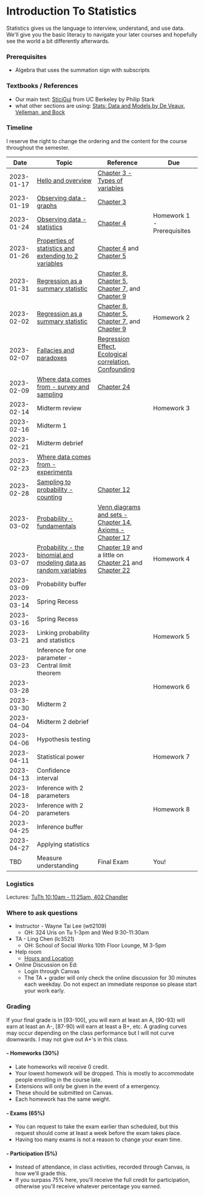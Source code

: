 # Introduction To Statistics

Statistics gives us the language to interview, understand, and use data.
We'll give you the basic literacy to navigate your later courses and hopefully
see the world a bit differently afterwards.

### Prerequisites
- Algebra that uses the summation sign with subscripts

### Textbooks / References
- Our main text: [SticiGui](https://www.stat.berkeley.edu/~stark/SticiGui/Text/toc.htm) from UC Berkeley by Philip Stark
- what other sections are using: [Stats: Data and Models by De Veaux, Velleman, and Bock](https://clio.columbia.edu/catalog/8610380)


### Timeline
I reserve the right to change the ordering and the content for the course throughout the semester.

|Date|Topic|Reference|Due|
|---|---|---|---|
|2023-01-17|[Hello and overview](https://docs.google.com/presentation/d/1rdasP5pwv0J2VxUu4xzTYL8kDJGDqH1p_V1GN4lkS9Q/edit?usp=sharing)|[Chapter 3 - Types of variables](https://www.stat.berkeley.edu/~stark/SticiGui/Text/histograms.htm#variables)||
|2023-01-19|[Observing data - graphs](https://docs.google.com/presentation/d/1nPnmRBzZbDFz3pWJ26d0tg4e4JOirJJEnWYzWsH989g/edit?usp=sharing)|[Chapter 3](https://www.stat.berkeley.edu/~stark/SticiGui/Text/histograms.htm#frequency_tables)||
|2023-01-24|[Observing data - statistics](https://docs.google.com/presentation/d/1pPfvUaBmdxmnjB3Fi30Cc2GI8qmy9aEDIFH-8P0gCS8/edit?usp=sharing)|[Chapter 4](https://www.stat.berkeley.edu/~stark/SticiGui/Text/location.htm)|Homework 1 - Prerequisites|
|2023-01-26|[Properties of statistics and extending to 2 variables](https://docs.google.com/presentation/d/1T6SGvoVmfZiqZbSoTgHrAsQfv7nO-qv7A0A26MccifQ/edit?usp=sharing)|[Chapter 4](https://www.stat.berkeley.edu/~stark/SticiGui/Text/location.htm) and [Chapter 5](https://www.stat.berkeley.edu/~stark/SticiGui/Text/scatterplots.htm)||
|2023-01-31|[Regression as a summary statistic](https://docs.google.com/presentation/d/13uSf9IkqxhtwOEpmR5XJ_gUBsfGKH6R0j-flyazHRyg/edit?usp=sharing)|[Chapter 8](https://www.stat.berkeley.edu/~stark/SticiGui/Text/computeR.htm#computing_corr), [Chapter 5](https://www.stat.berkeley.edu/~stark/SticiGui/Text/scatterplots.htm), [Chapter 7](https://www.stat.berkeley.edu/~stark/SticiGui/Text/correlation.htm), and [Chapter 9](https://www.stat.berkeley.edu/~stark/SticiGui/Text/regression.htm)||
|2023-02-02|[Regression as a summary statistic](https://docs.google.com/presentation/d/13uSf9IkqxhtwOEpmR5XJ_gUBsfGKH6R0j-flyazHRyg/edit?usp=sharing)|[Chapter 8](https://www.stat.berkeley.edu/~stark/SticiGui/Text/computeR.htm#computing_corr), [Chapter 5](https://www.stat.berkeley.edu/~stark/SticiGui/Text/scatterplots.htm), [Chapter 7](https://www.stat.berkeley.edu/~stark/SticiGui/Text/correlation.htm), and [Chapter 9](https://www.stat.berkeley.edu/~stark/SticiGui/Text/regression.htm)|Homework 2|
|2023-02-07|[Fallacies and paradoxes](https://docs.google.com/presentation/d/1zMXIcX3ZYtFrIr8ut5IjtLNVy3LbXIMGOwoAXzVGOeY/edit?usp=sharing)|[Regression Effect](https://www.stat.berkeley.edu/~stark/SticiGui/Text/regressionErrors.htm#regression_effect), [Ecological correlation](https://www.stat.berkeley.edu/~stark/SticiGui/Text/computeR.htm#ecological_correlation), [Confounding](https://www.stat.berkeley.edu/~stark/SticiGui/Text/experiments.htm#confounding)||
|2023-02-09|[Where data comes from - survey and sampling](https://docs.google.com/presentation/d/1nnXhKCdvu63IvxDFp1ymKNExCh9BpiD_8RlxyVpzWlI/edit?usp=sharing)|[Chapter 24](https://www.stat.berkeley.edu/~stark/SticiGui/Text/sampling.htm#cluster)||
|2023-02-14|Midterm review||Homework 3|
|2023-02-16|Midterm 1|||
|2023-02-21|Midterm debrief|||
|2023-02-23|[Where data comes from - experiments](https://docs.google.com/presentation/d/1nnXhKCdvu63IvxDFp1ymKNExCh9BpiD_8RlxyVpzWlI/edit?usp=sharing)|||
|2023-02-28|[Sampling to probability - counting](https://docs.google.com/presentation/d/1JB3OD9vkILuOyftE42Su6QSV6nqDo07IRyT5FSWVkUo/edit?usp=sharing)|[Chapter 12](https://www.stat.berkeley.edu/~stark/SticiGui/Text/counting.htm#fundamental_rule)||
|2023-03-02|[Probability - fundamentals](https://docs.google.com/presentation/d/1rjFw1Toxu0r-QiFcrWVJSKv8Xos1S1TVK5pjBWg__y0/edit?usp=sharing)|[Venn diagrams and sets - Chapter 14](https://www.stat.berkeley.edu/~stark/SticiGui/Text/sets.htm), [Axioms - Chapter 17](https://www.stat.berkeley.edu/~stark/SticiGui/Text/probabilityAxioms.htm)||
|2023-03-07|[Probability - the binomial and modeling data as random variables](https://docs.google.com/presentation/d/1aCa5aKa1f8COariMBK6_lNeQ3LhC_97wcbn6_6ceSXE/edit?usp=sharing)|[Chapter 19](https://www.stat.berkeley.edu/~stark/SticiGui/Text/montyHallTest.htm) and a little on [Chapter 21](https://www.stat.berkeley.edu/~stark/SticiGui/Text/expectation.htm) and [Chapter 22](https://www.stat.berkeley.edu/~stark/SticiGui/Text/standardError.htm)|Homework 4|
|2023-03-09|Probability buffer|||
|2023-03-14|Spring Recess|||
|2023-03-16|Spring Recess|||
|2023-03-21|Linking probability and statistics    ||Homework 5|
|2023-03-23|Inference for one parameter - Central limit theorem|||
|2023-03-28|||Homework 6|
|2023-03-30|Midterm 2|||
|2023-04-04|Midterm 2 debrief |||
|2023-04-06|Hypothesis testing|||
|2023-04-11|Statistical power||Homework 7|
|2023-04-13|Confidence interval|||
|2023-04-18|Inference with 2 parameters|||
|2023-04-20|Inference with 2 parameters||Homework 8|
|2023-04-25|Inference buffer|||
|2023-04-27|Applying statistics|||
|TBD|Measure understanding|Final Exam|You!|

### Logistics
Lectures:
  [TuTh 10:10am - 11:25am,  402 Chandler](https://vergil.registrar.columbia.edu/#/courses/APPLIED%20DATA%20MINING)

### Where to ask questions

- Instructor - Wayne Tai Lee (wtl2109)
  - OH: 324 Uris on Tu 1-3pm and Wed 9:30-11:30am
- TA - Ling Chen (lc3521)
  - OH: School of Social Works 10th Floor Lounge, M 3-5pm
- Help room
  - [Hours and Location](https://stat.columbia.edu/help-room/)
- Online Discussion on Ed:
  - Login through Canvas
  - The TA + grader will only check the online discussion for 30 minutes each weekday. Do not expect an immediate response so please start your work early.

### Grading
If your final grade is in [93-100], you will earn at least an A, [90-93) will earn at least an A-, [87-90) will earn at least a B+, etc. A grading curves may occur depending on the class performance but I will not curve downwards. I may not give out A+'s in this class.

#### - Homeworks (30%)
  - Late homeworks will receive 0 credit.
  - Your lowest homework will be dropped. This is mostly to accommodate people enrolling in the course late.
  - Extensions will only be given in the event of a emergency.
  - These should be submitted on Canvas.
  - Each homework has the same weight.
#### - Exams (65%)
  - You can request to take the exam earlier than scheduled, but this request should come at least a week before the exam takes place.
  - Having too many exams is not a reason to change your exam time.
#### - Participation (5%)
  - Instead of attendance, in class activities, recorded through Canvas, is how we'll grade this.
  - If you surpass 75% here, you'll receive the full credit for participation, otherwise you'll receive whatever percentage you earned.
